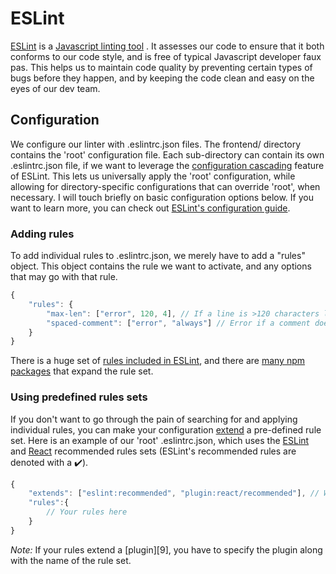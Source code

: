 # ESLint

[ESLint][1] is a [Javascript linting tool][2] . It assesses our code to ensure that it both conforms to
our code style, and is free of typical Javascript developer faux pas.
This helps us to maintain code quality by preventing certain types of bugs before they happen, and by keeping the code
clean and easy on the eyes of our dev team.

## Configuration

We configure our linter with .eslintrc.json files. The frontend/ directory contains the 'root' configuration file.
Each sub-directory can contain its own .eslintrc.json file, if we want to leverage the [configuration cascading][3]
feature of ESLint. This lets us universally apply the 'root' configuration, while allowing for directory-specific
configurations that can override 'root', when necessary.
I will touch briefly on basic configuration options below. If you want to learn more, you can check out
[ESLint's configuration guide][4].

### Adding rules

To add individual rules to .eslintrc.json, we merely have to add a "rules" object. This object contains the rule we want
to activate, and any options that may go with that rule.
```javascript
{
    "rules": {
        "max-len": ["error", 120, 4], // If a line is >120 characters long, error. Count \t characters as 4 spaces.
        "spaced-comment": ["error", "always"] // Error if a comment does not have a space before its text.
    }
}
```
There is a huge set of [rules included in ESLint][5], and there are [many npm packages][6] that expand the rule set.

### Using predefined rules sets

If you don't want to go through the pain of searching for and applying individual rules, you can make your configuration
[extend][7] a pre-defined rule set.
Here is an example of our 'root' .eslintrc.json, which uses the [ESLint][5] and [React][8] recommended rules sets
(ESLint's recommended rules are denoted with a :heavy_check_mark:).
```javascript
{
    "extends": ["eslint:recommended", "plugin:react/recommended"], // We use the React plugin for vCDAT
    "rules":{
        // Your rules here
    }
}
```
_Note:_ If your rules extend a [plugin][9], you have to specify the plugin along with the name of the rule set.

[1]: http://eslint.org/
[2]: http://mikecavaliere.com/javascript-linting-what-developers-need-to-know/
[3]: http://eslint.org/docs/user-guide/configuring#configuration-cascading-and-hierarchy
[4]: http://eslint.org/docs/user-guide/configuring
[5]: http://eslint.org/docs/rules/
[6]: https://www.npmjs.com/search?q=eslint-config-*
[7]: http://eslint.org/docs/user-guide/configuring#extending-configuration-files
[8]: https://github.com/yannickcr/eslint-plugin-react#user-content-recommended
